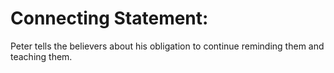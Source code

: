 # Connecting Statement:

Peter tells the believers about his obligation to continue reminding them and teaching them.